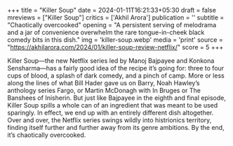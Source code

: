 +++
title = "Killer Soup"
date = 2024-01-11T16:21:33+05:30
draft = false
mreviews = ["Killer Soup"]
critics = ['Akhil Arora']
publication = ''
subtitle = "Chaotically overcooked"
opening = "A persistent serving of melodrama and a jar of convenience overwhelm the rare tongue-in-cheek black comedy bits in this dish."
img = 'killer-soup.webp'
media = 'print'
source = "https://akhilarora.com/2024/01/killer-soup-review-netflix/"
score = 5
+++

Killer Soup—the new Netflix series led by Manoj Bajpayee and Konkona Sensharma—has a fairly good idea of the recipe it’s going for: three to four cups of blood, a splash of dark comedy, and a pinch of camp. More or less along the lines of what Bill Hader gave us on Barry, Noah Hawley’s anthology series Fargo, or Martin McDonagh with In Bruges or The Banshees of Inisherin. But just like Bajpayee in the eighth and final episode, Killer Soup spills a whole can of an ingredient that was meant to be used sparingly. In effect, we end up with an entirely different dish altogether. Over and over, the Netflix series swings wildly into histrionics territory, finding itself further and further away from its genre ambitions. By the end, it’s chaotically overcooked.

